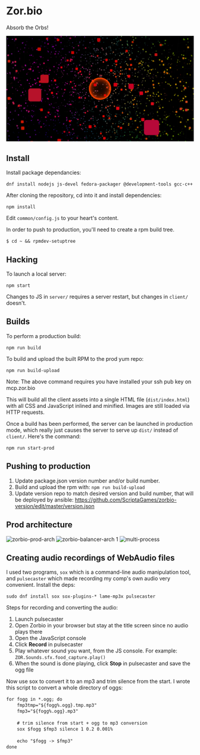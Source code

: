 # Zor.bio

Absorb the Orbs!

![Huge zorbio orb](./preview.png)

## Install

Install package dependancies:

    dnf install nodejs js-devel fedora-packager @development-tools gcc-c++

After cloning the repository, cd into it and install dependencies:

    npm install

Edit `common/config.js` to your heart's content.

In order to push to production, you'll need to create a rpm build tree.

    $ cd ~ && rpmdev-setuptree

## Hacking

To launch a local server:

    npm start

Changes to JS in `server/` requires a server restart, but changes in `client/`
doesn't.

## Builds

To perform a production build:

    npm run build

To build and upload the built RPM to the prod yum repo:

    npm run build-upload

Note: The above command requires you have installed your ssh pub key on mcp.zor.bio

This will build all the client assets into a single HTML file
(`dist/index.html`) with all CSS and JavaScript inlined and minified.  Images
are still loaded via HTTP requests.

Once a build has been performed, the server can be launched in production mode,
which really just causes the server to serve up `dist/` instead of `client/`.
Here's the command:

    npm run start-prod

## Pushing to production

 1. Update package.json version number and/or build number.
 2. Build and upload the rpm with: `npm run build-upload`
 3. Update version repo to match desired version and build number, that will be deployed by ansible: https://github.com/ScriptaGames/zorbio-version/edit/master/version.json
 
## Prod architecture
![zorbio-prod-arch](https://cloud.githubusercontent.com/assets/3926730/18444665/31c9302c-78e8-11e6-8147-d7033cd2dd42.png)
![zorbio-balancer-arch 1](https://cloud.githubusercontent.com/assets/3926730/18276080/89006160-7417-11e6-8a12-19b891b0f0c5.png)
![multi-process](https://cloud.githubusercontent.com/assets/3926730/18602090/cb485666-7c34-11e6-9f18-eb91f733bc45.png)


## Creating audio recordings of WebAudio files

I used two programs, `sox` which is a command-line audio manipulation tool, and
`pulsecaster` which made recording my comp's own audio very convenient.
Install the deps:

    sudo dnf install sox sox-plugins-* lame-mp3x pulsecaster

Steps for recording and converting the audio:

 1. Launch pulsecaster
 2. Open Zorbio in your browser but stay at the title screen since no audio
    plays there
 3. Open the JavaScript console
 4. Click **Record** in pulsecaster
 5. Play whatever sound you want, from the JS console.  For example:
    `ZOR.Sounds.sfx.food_capture.play()`
 6. When the sound is done playing, click **Stop** in pulsecaster and save the
    ogg file

Now use sox to convert it to an mp3 and trim silence from the start.  I wrote
this script to convert a whole directory of oggs:

    for fogg in *.ogg; do
        fmp3tmp="${fogg%.ogg}.tmp.mp3"
        fmp3="${fogg%.ogg}.mp3"

        # trim silence from start + ogg to mp3 conversion
        sox $fogg $fmp3 silence 1 0.2 0.001%

        echo "$fogg -> $fmp3"
    done

